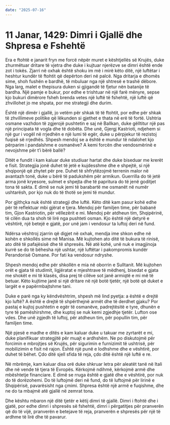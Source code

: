 ```yaml
---
date: "2025-07-16"
---
```


# 11 Janar, 1429: Dimri i Gjallë dhe Shpresa e Fshehtë

Era e ftohtë e janarit fryn me forcë nëpër muret e kështjellës së Krujës, duke zhurmëtuar dritare të vjetra dhe duke i kujtuar njerëzve se dimri është ende zot i tokës.  Zjarri në oxhak është shoku im më i mirë këto ditë, një luftëtar i heshtur kundër të ftohtit që depërton deri në palcë.  Nga dritarja e dhomës sime, shoh fushën e bardhë, të mbuluar nga një shtresë e trashë dëbore.  Nga larg, malet e thepisura duken si gjigandë të fjetur nën batanije të bardha.  Një pamje e bukur, por edhe e trishtuar në një farë mënyre, sepse kjo bukuri dimërore fsheh brenda vetes një luftë të fshehtë, një luftë që zhvillohet jo me shpata, por me strategji dhe durim.

Është një dimër i gjallë, jo vetëm për shkak të të ftohtit, por edhe për shkak të zhvillimeve politike që lëkunden si gjethet e thata në erë të fortë.  Ushtria osmane vazhdon të zgjerojë pushtetin e saj në Ballkan, duke gëlltitur një pas një principata të vogla dhe të dobëta.  Dhe unë, Gjergj Kastrioti, ndjehem si një gur i vogël në rrjedhën e një lumi të egër, duke u përpjekur të rezistoj fuqisë së rrjedhës.  Shpesh mendoj se a është e mundur të ndalohet kjo përparim i pandalshme e osmanëve? A kemi forcën dhe vendosmërinë e nevojshme për t’i bërë ballë?

Ditët e fundit i kam kaluar duke studiuar hartat dhe duke biseduar me krerët e fisit.  Strategjia jonë duhet të jetë e kujdesshme dhe e shpejtë, si një shqiponjë që zhytet për pre.  Duhet të shfrytëzojmë terrenin malor në avantazh tonë, duke u bërë të padukshëm për armikun.  Guerrilla do të jetë arma jonë kryesore, sulmet e shpejta dhe të papritura do të jenë goditjet tona të sakta.  E dimë se nuk jemi të barabartë me osmanët në numër ushtarësh, por kjo nuk do të thotë se jemi të mundur.

Por gjithçka nuk është strategji dhe luftë.  Këto ditë kam pasur kohë edhe për të reflektuar mbi gjërat e tjera.  Mendoj për familjen time, për babanë tim, Gjon Kastriotin, për vëllezërit e mi.  Mendoj për atdheun tim, Shqipërinë, të cilën dua ta shoh të lirë nga pushteti osman.  Kjo është një detyrë e vështirë, një betejë e gjatë, por unë jam i vendosur ta luftoj deri në fund.

Ndërsa vështroj zjarrin që digjet në oxhak, mendja ime shkon edhe në kohën e shkollës sime në Manisa.  Më kujtohen ato ditë të bukura të rinisë, ato ditë të pafajësisë dhe të shpresës.  Në atë kohë, unë nuk e imagjinoja kurrë se do të bëhesha një ushtar, një luftëtar i pakompromis kundër Perandorisë Osmane.  Por fati ka vendosur ndryshe.

Shpesh mendoj edhe për shkollën e mia në oborrin e Sulltanit.  Më kujtohen orët e gjata të studimit, ligjëratat e mjeshtrave të mëdhenj, bisedat e gjata me shokët e mi të klasës, disa prej të cilëve sot janë armiqtë e mi më të betuar.  Këto kujtime janë si një dritare në një botë tjetër, një botë që duket e largët e e papërmbajtshme tani.

Duke e parë nga ky këndvështrim, shpesh më lind pyetja: a është e drejtë kjo luftë? A është e drejtë të shpërthejnë armët dhe të derdhet gjaku?  Por pastaj e kujtoj pushtetin e egër të osmanëve, padrejtësitë e tyre, dhunën e tyre të pamëshirshme, dhe kuptoj se nuk kemi zgjedhje tjetër.  Lufton ose vdes.  Dhe unë zgjedh të luftoj, për atdheun tim, për popullin tim, për familjen time.

Një pjesë e madhe e ditës e kam kaluar duke u takuar me zyrtarët e mi, duke planifikuar strategjitë për muajt e ardhshëm. Ne po diskutojmë për forcimin e mbrojtjes së Krujës, për sigurimin e furnizimit të ushtrisë, për mobilizimin e fisit në rajon.  Është një punë e lodhshme dhe e vështirë, por duhet të bëhet.  Çdo ditë sjell sfida të reja, çdo ditë është një luftë e re.

Në mbrëmje, kam kaluar disa orë duke shkruar letra për aleatët tanë në Itali dhe në vende të tjera të Evropës.  Kërkojmë ndihmë, kërkojmë armë dhe mbështetje financiare.  E dimë se rruga është e gjatë dhe e vështirë, por nuk do të dorëzohemi.  Do të luftojmë deri në fund, do të luftojmë për lirinë e Shqipërisë, pavarësisht nga çmimi.  Shpresa është një armë e fuqishme, dhe ne do ta mbajmë atë gjallë në zemrat tona.

Dhe kështu mbaron një ditë tjetër e këtij dimri të gjallë.  Dimri i ftohtë dhe i gjatë, por edhe dimri i shpresës së fshehtë, dimri i përgatitjes për pranverën që do të vijë, pranverën e betejave të reja, pranverën e shpresës për një të ardhme të lirë dhe të pavarur.
